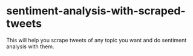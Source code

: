 # sentiment-analysis-with-scraped-tweets
This will help you scrape tweets of any topic you want and do sentiment analysis with them.
